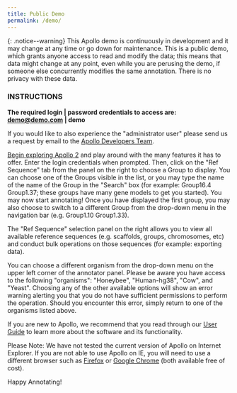 ```yaml
---
title: Public Demo
permalink: /demo/
---
```



{: .notice--warning}
This Apollo demo is continuously in development and it may change at any time or go down for maintenance.  This is a public demo, which grants anyone access to read and modify the data; this means that data might change at any point, even while you are perusing the demo, if someone else concurrently modifies the same annotation. There is no privacy with these data.

### INSTRUCTIONS

<b>The required login | password credentials to access are: demo@demo.com | demo</b>

If you would like to also experience the "administrator user" please send us a request by email to the [Apollo Developers Team](mailto:apollo-dev@lists.lbl.gov).

[Begin exploring Apollo 2](http://icebox.lbl.gov/Apollo2/annotator/index) and play around with the many features it has to offer. Enter the login credentials when prompted. Then, click on the "Ref Sequence" tab from the panel on the right to choose a Group to display. You can choose one of the Groups visible in the list, or you may type the name of the name of the Group in the "Search" box (for example: Group16.4 Group1.37; these groups have many gene models to get you started). You may now start annotating! Once you have displayed the first group, you may also choose to switch to a different Group from the drop-down menu in the navigation bar (e.g. Group1.10 Group1.33).

The "Ref Sequence" selection panel on the right allows you to view all available reference sequences (e.g. scaffolds, groups, chromosomes, etc) and conduct bulk operations on those sequences (for example: exporting data).

You can choose a different organism from the drop-down menu on the upper left corner of the annotator panel. Please be aware you have access to the following "organisms": "Honeybee", "Human-hg38", "Cow", and "Yeast". Choosing any of the other available options will show an error warning alerting you that you do not have sufficient permissions to perform the operation. Should you encounter this error, simply return to one of the organisms listed above.

If you are new to Apollo, we recommend that you read through our [User Guide](../users-guide/) to learn more about the software and its functionality.

Please Note: We have not tested the current version of Apollo on Internet Explorer. If you are not able to use Apollo on IE, you will need to use a different browser such as [Firefox](http://www.mozilla.org/en-US/firefox/new) or [Google Chrome](https://www.google.com/chrome) (both available free of cost).

Happy Annotating!
